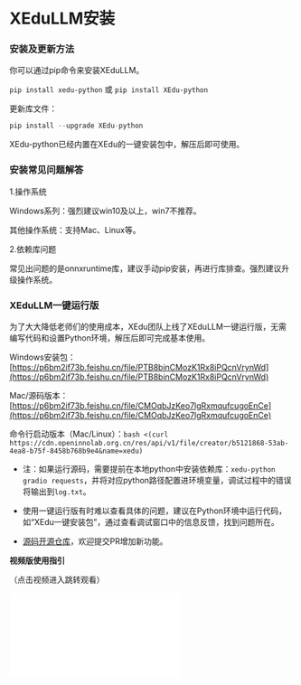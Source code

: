 # XEduLLM安装

### 安装及更新方法

你可以通过pip命令来安装XEduLLM。

`pip install xedu-python` 或 `pip install XEdu-python`

更新库文件：

```python
pip install --upgrade XEdu-python
```

XEdu-python已经内置在XEdu的一键安装包中，解压后即可使用。

### 安装常见问题解答

1.操作系统

Windows系列：强烈建议win10及以上，win7不推荐。

其他操作系统：支持Mac、Linux等。

2.依赖库问题

常见出问题的是onnxruntime库，建议手动pip安装，再进行库排查。强烈建议升级操作系统。

### XEduLLM一键运行版

为了大大降低老师们的使用成本，XEdu团队上线了XEduLLM一键运行版，无需编写代码和设置Python环境，解压后即可完成基本使用。

Windows安装包：[https://p6bm2if73b.feishu.cn/file/PTB8binCMozK1Rx8iPQcnVrynWd](https://p6bm2if73b.feishu.cn/file/PTB8binCMozK1Rx8iPQcnVrynWd)

Mac/源码版本：[https://p6bm2if73b.feishu.cn/file/CMOqbJzKeo7lgRxmqufcugoEnCe](https://p6bm2if73b.feishu.cn/file/CMOqbJzKeo7lgRxmqufcugoEnCe)

命令行启动版本（Mac/Linux）：`bash <(curl https://cdn.openinnolab.org.cn/res/api/v1/file/creator/b5121868-53ab-4ea8-b75f-8458b768b9e4&name=xedu)`

- 注：如果运行源码，需要提前在本地python中安装依赖库：`xedu-python gradio requests`，并将对应python路径配置进环境变量，调试过程中的错误将输出到`log.txt`。

- 使用一键运行版有时难以查看具体的问题，建议在Python环境中运行代码，如“XEdu一键安装包”，通过查看调试窗口中的信息反馈，找到问题所在。

- [源码开源仓库](https://github.com/EasonQYS/XEduLLM-tools)，欢迎提交PR增加新功能。

**视频版使用指引**

（点击视频进入跳转观看）

<iframe src="//player.bilibili.com/player.html?isOutside=true&aid=112994499431048&bvid=BV12tWsePEmA&cid=500001656107517&p=1" scrolling="no" border="0" frameborder="no" framespacing="0" allowfullscreen="true"></iframe>
